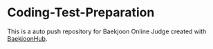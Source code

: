 # Coding-Test-Preparation
This is a auto push repository for Baekjoon Online Judge created with [BaekjoonHub](https://github.com/BaekjoonHub/BaekjoonHub).
